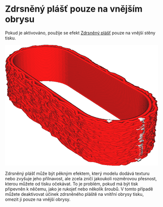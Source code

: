 Zdrsněný plášť pouze na vnějším obrysu
====
Pokud je aktivováno, použije se efekt [Zdrsněný plášť](magic_fuzzy_skin_enabled.md) pouze na vnější stěny tisku.

![Exteriér je zdrsněný, ale interiér ne](../../../articles/images/magic_fuzzy_skin_outside_only.png)

Zdrsněný plášť může být pěkným efektem, který modelu dodává texturu nebo zvyšuje jeho přilnavost, ale zcela zničí jakoukoli rozměrovou přesnost, kterou můžete od tisku očekávat. To je problém, pokud má být tisk připevněn k něčemu, jako je rukojeť nebo několik šroubů. V tomto případě můžete deaktivovat účinek zdrsněného pláště na vnitřní obrysy tisku, omezit ji pouze na vnější obrysy.